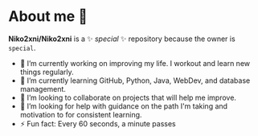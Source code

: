 # About me 👋


**Niko2xni/Niko2xni** is a ✨ _special_ ✨ repository because the owner is `special`.


- 🔭 I’m currently working on improving my life. I workout and learn new things regularly.
- 🌱 I’m currently learning GitHub, Python, Java, WebDev, and database management.
- 👯 I’m looking to collaborate on projects that will help me improve.
- 🤔 I’m looking for help with guidance on the path I'm taking and motivation to for consistent learning.
- ⚡ Fun fact: Every 60 seconds, a minute passes

